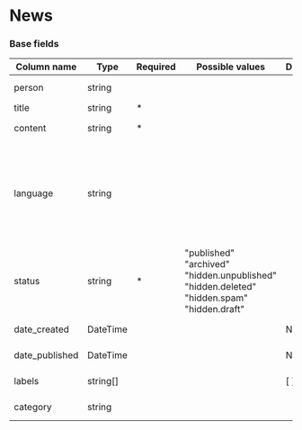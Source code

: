 News
==================

### Base fields

| Column name               | Type     | Required | Possible values                                                                                                         | Default | Description                                                                                                                             | Examples                                                          |
| --------------------------|----------|----------|-------------------------------------------------------------------------------------------------------------------------|---------|-----------------------------------------------------------------------------------------------------------------------------------------|-------------------------------------------------------------------|
| person                    | string   |          |                                                                                                                         |         | Author oid or email.                                                                                                                    | user@example.com, agent_1                                         |
| title                     | string   |  *       |                                                                                                                         |         | News title.                                                                                                                             |                                                                   |
| content                   | string   |  *       |                                                                                                                         |         | News content.                                                                                                                           |                                                                   |
| language                  | string   |          |                                                                                                                         |         | News language. You can use language name, locale or DeskPRO lang code.                                                                  | eng, English, en_US                                               |
| status                    | string   |  *       | "published" <br/> "archived" <br/> "hidden.unpublished" <br/> "hidden.deleted" <br/> "hidden.spam" <br/> "hidden.draft" |         | News status.                                                                                                                            |                                                                   |
| date_created              | DateTime |          |                                                                                                                         | NOW()   | News date created.                                                                                                                      | 2016-07-12 00:00:00                                               |
| date_published            | DateTime |          |                                                                                                                         | NULL    | News date published.                                                                                                                    | 2016-07-12 00:00:00                                               |
| labels                    | string[] |          |                                                                                                                         | [ ]     | News labels.                                                                                                                            | ["label 1", "label 2"]                                            |
| category                  | string   |          |                                                                                                                         |         | News category.                                                                                                                          | Category 1                                                        |
